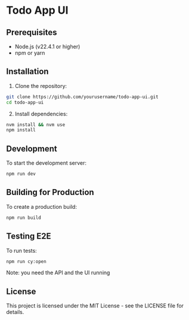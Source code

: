 # Todo App UI

## Prerequisites

- Node.js (v22.4.1 or higher)
- npm or yarn

## Installation

1. Clone the repository:
```bash
git clone https://github.com/yourusername/todo-app-ui.git
cd todo-app-ui
```

2. Install dependencies:
```bash
nvm install && nvm use
npm install
```

## Development

To start the development server:

```bash
npm run dev
```

## Building for Production

To create a production build:

```bash
npm run build
```

## Testing E2E

To run tests:

```bash
npm run cy:open
```

Note: you need the API and the UI running

## License

This project is licensed under the MIT License - see the LICENSE file for details.
